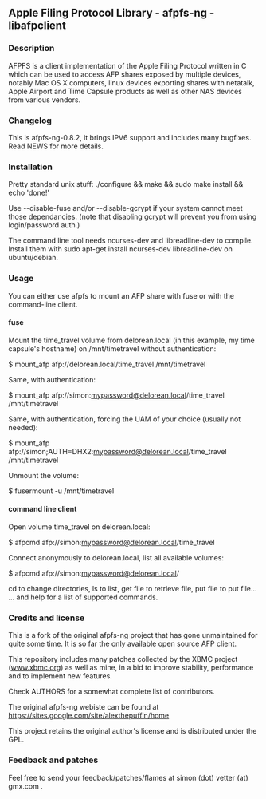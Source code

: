 ## Apple Filing Protocol Library - afpfs-ng - libafpclient

### Description

AFPFS is a client implementation of the Apple Filing Protocol written in C which
can be used to access AFP shares exposed by multiple devices, notably Mac OS X
computers, linux devices exporting shares with netatalk, Apple Airport and 
Time Capsule products as well as other NAS devices from various vendors.


### Changelog

This is afpfs-ng-0.8.2, it brings IPV6 support and includes many bugfixes.
Read NEWS for more details.


### Installation

Pretty standard unix stuff:
./configure && make && sudo make install && echo 'done!'

Use --disable-fuse and/or --disable-gcrypt if your system cannot meet those dependancies.
(note that disabling gcrypt will prevent you from using login/password auth.)

The command line tool needs ncurses-dev and libreadline-dev to compile. Install them
with sudo apt-get install ncurses-dev libreadline-dev on ubuntu/debian.

### Usage

You can either use afpfs to mount an AFP share with fuse or with the command-line client.

#### fuse

Mount the time_travel volume from delorean.local (in this example, my time capsule's hostname)
on /mnt/timetravel without authentication:

$ mount_afp afp://delorean.local/time_travel /mnt/timetravel

Same, with authentication:

$ mount_afp afp://simon:mypassword@delorean.local/time_travel /mnt/timetravel

Same, with authentication, forcing the UAM of your choice (usually not needed):

$ mount_afp afp://simon;AUTH=DHX2:mypassword@delorean.local/time_travel /mnt/timetravel

Unmount the volume:

$ fusermount -u /mnt/timetravel

#### command line client

Open volume time_travel on delorean.local:

$ afpcmd afp://simon:mypassword@delorean.local/time_travel

Connect anonymously to delorean.local, list all available volumes:

$ afpcmd afp://simon:mypassword@delorean.local/

cd to change directories, ls to list, get file to retrieve file, put file to put file...
	... and help for a list of supported commands.


### Credits and license

This is a fork of the original afpfs-ng project that has gone unmaintained
for quite some time. It is so far the only available open source AFP client.

This repository includes many patches collected by the XBMC project
(www.xbmc.org) as well as mine, in a bid to improve stability, performance and
to implement new features.

Check AUTHORS for a somewhat complete list of contributors.

The original afpfs-ng webiste can be found at https://sites.google.com/site/alexthepuffin/home

This project retains the original author's license and is distributed under the GPL.


### Feedback and patches

Feel free to send your feedback/patches/flames at simon (dot) vetter (at) gmx.com .

